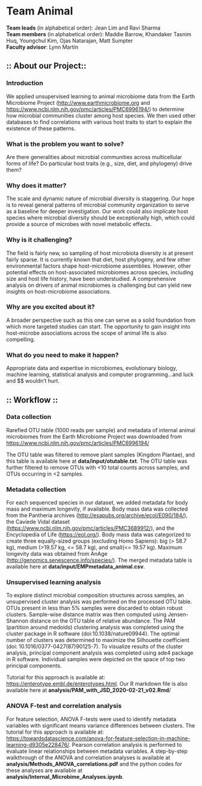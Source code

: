 # Team Animal
<b>Team leads</b> (in alphabetical order): Jean Lim and Ravi Sharma <br>
<b>Team members</b> (in alphabetical order): Maddie Barrow, Khandaker Tasnim Huq, Youngchul Kim, Ojas Natarajan, Matt Sumpter <br>
<b>Faculty advisor</b>: Lynn Martin

## :: About our Project::

### Introduction
We applied unsupervised learning to animal microbiome data from the Earth Microbiome Project (http://www.earthmicrobiome.org and https://www.ncbi.nlm.nih.gov/pmc/articles/PMC6996194/) to determine how microbial communities cluster among host species.  We then used other databases to find correlations with various host traits to start to explain the existence of these patterns.​

### What is the problem you want to solve?​
Are there generalities about microbial communities across multicellular forms of life? Do particular host traits (e.g., size, diet, and phylogeny) drive them?​

### Why does it matter?​
The scale and dynamic nature of microbial diversity is staggering. Our hope is to reveal general patterns of microbial community organization to serve as a baseline for deeper investigation.​  Our work could also implicate host species where microbial diversity should be exceptionally high, which could provide a source of microbes with novel metabolic effects.

### Why is it challenging?​
The field is fairly new, so sampling of host microbiota diversity is at present fairly sparse. It is currently known that diet, host phylogeny, and few other environmental factors shape host-microbiome assemblies. However, other potential effects on host-associated microbiomes across species, including size and host life history, have been understudied. A comprehensive analysis on drivers of animal microbiomes is challenging but can yield new insights on host-microbiome associations.​

### Why are you excited about it?​
A broader perspective such as this one can serve as a solid foundation from which more targeted studies can start.  The opportunity to gain insight into host-microbe associations across the scope of animal life is also compelling.​

### What do you need to make it happen?​
Appropriate data and expertise in microbiomes, evolutionary biology, machine learning, statistical analysis and computer programming…and luck and $$ wouldn’t hurt.

## :: Workflow ::

### Data collection
Rarefied OTU table (1000 reads per sample) and metadata of internal animal microbiomes from the Earth Microbiome Project was downloaded from https://www.ncbi.nlm.nih.gov/pmc/articles/PMC6996194/ 

The OTU table was filtered to remove plant samples (Kingdom Plantae), and this table is available here at <b>data/input/otutable.txt</b>. The OTU table was further filtered to remove OTUs with <10 total counts across samples, and OTUs occurring in <2 samples.

### Metadata collection

For each sequenced species in our dataset, we added metadata for body mass and maximum longevity, if available. Body mass data was collected from the Pantheria archives (http://esapubs.org/archive/ecol/E090/184/), the Caviede Vidal dataset (https://www.ncbi.nlm.nih.gov/pmc/articles/PMC3689912/), and the Encyclopedia of Life (https://eol.org/). Body mass data was categorized to create three equally-sized groups (excluding Homo Sapiens): big (> 58.7 kg), medium (>19.57 kg, <= 58.7 kg), and small(<= 19.57 kg). Maximum longevity data was obtained from AnAge (http://genomics.senescence.info/species/). The merged metadata table is available here at <b>data/input/EMPmetadata_animal.csv</b>.

### Unsupervised learning analysis
To explore distinct microbial composition structures across samples, an unsupervised cluster analysis was performed on the processed OTU table. OTUs present in less than 5% samples were discarded to obtain robust clusters. Sample-wise distance matrix was then computed using Jensen-Shannon distance on the OTU table of relative abundance. The PAM (partition around medoids) clustering analysis was completed using the cluster package in R software (doi:10.1038/nature09944). The optimal number of clusters was determined to maximize the Silhouette coefficient (doi: 10.1016/0377-0427(87)90125-7). To visualize results of the cluster analysis, principal component analysis was completed using ade4 package in R software. Individual samples were depicted on the space of top two principal components. 

Tutorial for this approach is available at: https://enterotype.embl.de/enterotypes.html. Our R markdown file is also available here at <b>analysis/PAM_with_JSD_2020-02-21_v02.Rmd</b>/


### ANOVA F-test and correlation analysis
For feature selection, ANOVA F-tests were used to identify metadata variables with significant means variance differences between clusters. The tutorial for this approach is available at: https://towardsdatascience.com/anova-for-feature-selection-in-machine-learning-d9305e228476/. Pearson correlation analysis is performed to evaluate linear relationships between metadata variables. A step-by-step walkthrough of the ANOVA and correlation analyses is available at <b>analysis/Methods_ANOVA_correlations.pdf</b> and the python codes for these analyses are available at <b>analysis/Internal_Microbime_Analyses.ipynb</b>.

